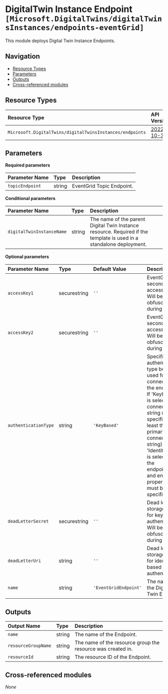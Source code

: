 # DigitalTwin Instance Endpoint `[Microsoft.DigitalTwins/digitalTwinsInstances/endpoints-eventGrid]`

This module deploys Digital Twin Instance Endpoints.

## Navigation

- [Resource Types](#Resource-Types)
- [Parameters](#Parameters)
- [Outputs](#Outputs)
- [Cross-referenced modules](#Cross-referenced-modules)

## Resource Types

| Resource Type | API Version |
| :-- | :-- |
| `Microsoft.DigitalTwins/digitalTwinsInstances/endpoints` | [2022-10-31](https://learn.microsoft.com/en-us/azure/templates/Microsoft.DigitalTwins/2022-10-31/digitalTwinsInstances/endpoints) |

## Parameters

**Required parameters**

| Parameter Name | Type | Description |
| :-- | :-- | :-- |
| `topicEndpoint` | string | EventGrid Topic Endpoint. |

**Conditional parameters**

| Parameter Name | Type | Description |
| :-- | :-- | :-- |
| `digitalTwinInstanceName` | string | The name of the parent Digital Twin Instance resource. Required if the template is used in a standalone deployment. |

**Optional parameters**

| Parameter Name | Type | Default Value | Description |
| :-- | :-- | :-- | :-- |
| `accessKey1` | securestring | `''` | EventGrid secondary accesskey. Will be obfuscated during read. |
| `accessKey2` | securestring | `''` | EventGrid secondary accesskey. Will be obfuscated during read. |
| `authenticationType` | string | `'KeyBased'` | Specifies the authentication type being used for connecting to the endpoint. If 'KeyBased' is selected, a connection string must be specified (at least the primary connection string). If 'IdentityBased' is selected, the endpointUri and entityPath properties must be specified. |
| `deadLetterSecret` | securestring | `''` | Dead letter storage secret for key-based authentication. Will be obfuscated during read. |
| `deadLetterUri` | string | `''` | Dead letter storage URL for identity-based authentication. |
| `name` | string | `'EventGridEndpoint'` | The name of the Digital Twin Endpoint. |


## Outputs

| Output Name | Type | Description |
| :-- | :-- | :-- |
| `name` | string | The name of the Endpoint. |
| `resourceGroupName` | string | The name of the resource group the resource was created in. |
| `resourceId` | string | The resource ID of the Endpoint. |

## Cross-referenced modules

_None_
